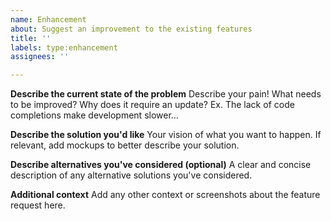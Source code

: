```yaml
---
name: Enhancement
about: Suggest an improvement to the existing features
title: ''
labels: type:enhancement
assignees: ''

---
```


**Describe the current state of the problem**
Describe your pain! What needs to be improved? Why does it require an update? Ex. The lack of code completions make development slower…

**Describe the solution you'd like**
Your vision of what you want to happen. If relevant, add mockups to better describe your solution.

**Describe alternatives you've considered (optional)**
A clear and concise description of any alternative solutions you've considered.

**Additional context**
Add any other context or screenshots about the feature request here.
